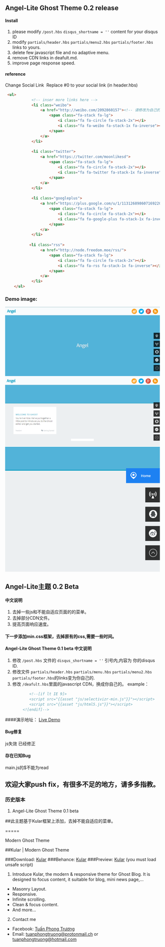 ## Angel-Lite Ghost Theme 0.2 release

#### Install  
1. please modify `/post.hbs`   `disqus_shortname = ''` content for your disqus ID  
2. modify `partials/header.hbs` `partials/menu2.hbs` `partials/footer.hbs` links to yours.  
3. delete few javascript file and no adaptive menu.
4. remove CDN links in deafult.md.
5. improve page response speed.
#### reference
Change Social Link 
  Replace #0 to your social link (in header.hbs)  
```html
 <ul>
			<!-- inser more links here -->
			<li class="weibo">
			    <a href="http://weibo.com/2092860157"><!-- 请修改为自己的url -->
			        <span class="fa-stack fa-lg">
                        <i class="fa fa-circle fa-stack-2x"></i>
                        <i class="fa fa-weibo fa-stack-1x fa-inverse"></i>
                    </span>
			    </a>
		    </li>
		    
		    <li class="twitter">
			    <a href="https://twitter.com/moonlikesd">
			        <span class="fa-stack fa-lg">
                        <i class="fa fa-circle fa-stack-2x"></i>
                        <i class="fa fa-twitter fa-stack-1x fa-inverse"></i>
                    </span>
			    </a>
		    </li>
		    
		    <li class="googleplus">
			    <a href="https://plus.google.com/u/1/113126898607169220997">
			        <span class="fa-stack fa-lg">
                        <i class="fa fa-circle fa-stack-2x"></i>
                        <i class="fa fa-google-plus fa-stack-1x fa-inverse"></i>
                    </span>
			    </a>
		    </li>
		   
		   <li class="rss">
			    <a href="http://node.freedom.moe/rss/">
			        <span class="fa-stack fa-lg">
                        <i class="fa fa-circle fa-stack-2x"></i>
                        <i class="fa fa-rss fa-stack-1x fa-inverse"></i>
                    </span>
			    </a>
		    </li>
	</ul>
```
### Demo image:
![1](/assets/img/1.png)
![2](/assets/img/2.png)
![3](/assets/img/3.png)

## Angel-Lite主题 0.2 Beta

#### 中文说明
1. 去掉一些js和不能自适应页面的的菜单。
2. 去掉部分CDN文件。
3. 提高页面响应速度。

#### 下一步添加min.css框架，去掉原有的css,需要一些时间。


####  Angel-Lite Ghost Theme 0.1 beta 中文说明
1. 修改  `/post.hbs` 文件的  `disqus_shortname = ''`  引号内,内容为 你的disqus ID.
2. 修改文件 `partials/header.hbs` `partials/menu.hbs` `partials/menu2.hbs` `partials/footer.hbs`的links变为你自己的.
3. 修改 `/deafult.hbs`里面的javascript CDN，换成你自己的。
example：  

```html
           <!--[if lt IE 9]>
           <script src="{{asset "js/selectivizr-min.js"}}"></script>
           <script src="{{asset "js/html5.js"}}"></script>
        <![endif]-->
```
####演示地址：
[Live Demo](http://www.moecloud.org)

#### Bug修复
js失效 已经修正
#### 存在已知Bug
main.js的$不能为read
## 欢迎大家push fix，有很多不足的地方，请多多指教。
 
### 历史版本
1. Angel-Lite Ghost Theme 0.1 beta
 
##此主题基于Kular框架上添加，去掉不能自适应的菜单。

=====

Modern Ghost Theme

##Kular | Modern Ghost Theme

###Download: [Kular](https://github.com/tuanphongtruong/Kular/archive/master.zip)
###Behance: [Kular](https://www.behance.net/tuanphongtruong)
###Preview: [Kular](https://kular-tuanphongtruong-1.c9.io) (you must load unsafe script)

1. Introduce
Kular, the modern & responsive theme for Ghost Blog. It is designed to focus content, it
suitable for blog, mini news page,...
  * Masonry Layout.
  * Responsive.
  * Infinite scrolling.
  * Clean & focus content.
  * And more...
2. Contact me
  * Facebook: [Tuấn Phong Trương](facebook.com/tuanphongtruong98)
  * Email: tuanphongtruong@protonmail.ch or tuanphongtruong@hotmail.com
